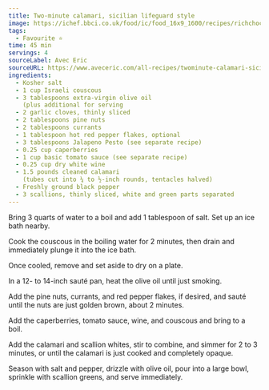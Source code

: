 ```yaml
---
title: Two-minute calamari, sicilian lifeguard style
image: https://ichef.bbci.co.uk/food/ic/food_16x9_1600/recipes/richchocolatebrownie_1933_16x9.jpg
tags:
  - Favourite ⭐
time: 45 min
servings: 4
sourceLabel: Avec Eric
sourceURL: https://www.aveceric.com/all-recipes/twominute-calamari-sicilian-lifeguard-style
ingredients:
  - Kosher salt
  - 1 cup Israeli couscous
  - 3 tablespoons extra-virgin olive oil
    (plus additional for serving
  - 2 garlic cloves, thinly sliced
  - 2 tablespoons pine nuts
  - 2 tablespoons currants
  - 1 tablespoon hot red pepper flakes, optional
  - 3 tablespoons Jalapeno Pesto (see separate recipe)
  - 0.25 cup caperberries
  - 1 cup basic tomato sauce (see separate recipe)
  - 0.25 cup dry white wine
  - 1.5 pounds cleaned calamari
    (tubes cut into ¼ to ½-inch rounds, tentacles halved)
  - Freshly ground black pepper
  - 3 scallions, thinly sliced, white and green parts separated
---
```


Bring 3 quarts of water to a boil and add 1 tablespoon of salt. Set up an ice bath nearby. 

Cook the couscous in the boiling water for 2 minutes, then drain and immediately plunge it into the ice bath. 

Once cooled, remove and set aside to dry on a plate.

In a 12- to 14-inch sauté pan, heat the olive oil until just smoking. 

Add the pine nuts, currants, and red pepper flakes, if desired, and sauté until the nuts are just golden brown, about 2 minutes. 

Add the caperberries, tomato sauce, wine, and couscous and bring to a boil. 

Add the calamari and scallion whites, stir to combine, and simmer for 2 to 3 minutes, or until the calamari is just cooked and completely opaque. 

Season with salt and pepper, drizzle with olive oil, pour into a large bowl, sprinkle with scallion greens, and serve immediately.